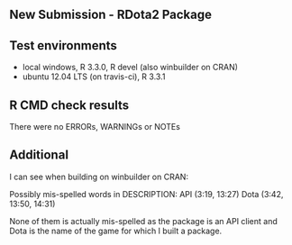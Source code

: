 ## New Submission - RDota2 Package

## Test environments
* local windows, R 3.3.0, R devel (also winbuilder on CRAN)
* ubuntu 12.04 LTS (on travis-ci), R 3.3.1

## R CMD check results
There were no ERRORs, WARNINGs or NOTEs

## Additional

I can see when building on winbuilder on CRAN:

Possibly mis-spelled words in DESCRIPTION:
  API (3:19, 13:27)
  Dota (3:42, 13:50, 14:31)

None of them is actually mis-spelled as the package is an API client and Dota is the name of the game for which I built a package.

